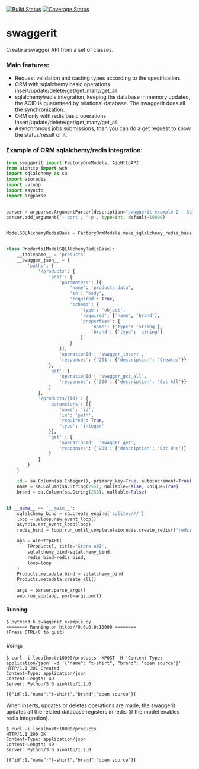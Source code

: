 [![Build Status](https://travis-ci.org/dutradda/swaggerit.svg?branch=master)](https://travis-ci.org/dutradda/swaggerit)
[![Coverage Status](https://coveralls.io/repos/github/dutradda/swaggerit/badge.svg?branch=master)](https://coveralls.io/github/dutradda/swaggerit?branch=master)

# swaggerit
Create a swagger API from a set of classes.


### Main features:

* Request validation and casting types according to the specification.
* ORM with sqlalchemy basic operations insert/update/delete/get/get_many/get_all.
* sqlalchemy/redis integration, keeping the database in memory updated, the ACID is guaranteed by relational database. The swaggerit does all the synchronization.
* ORM only with redis basic operations insert/update/delete/get/get_many/get_all.
* Asynchronous jobs submissions, than you can do a get request to know the status/result of it.


### Example of ORM sqlalchemy/redis integration:
```python
from swaggerit import FactoryOrmModels, AioHttpAPI
from aiohttp import web
import sqlalchemy as sa
import aioredis
import uvloop
import asyncio
import argparse


parser = argparse.ArgumentParser(description="swaggerit example 2 - Sqlalchemy Redis")
parser.add_argument('--port', '-p', type=int, default=10000)


ModelSQLAlchemyRedisBase = FactoryOrmModels.make_sqlalchemy_redis_base()


class Products(ModelSQLAlchemyRedisBase):
    __tablename__ = 'products'
    __swagger_json__ = {
        'paths': {
            '/products': {
                'post': {
                    'parameters': [{
                        'name': 'products_data',
                        'in': 'body',
                        'required': True,
                        'schema': {
                            'type': 'object',
                            'required': ['name', 'brand'],
                            'properties': {
                                'name': {'type': 'string'},
                                'brand': {'type': 'string'}
                            }
                        }
                    }],
                    'operationId': 'swagger_insert',
                    'responses': {'201': {'description': 'Created'}}
                },
                'get': {
                    'operationId': 'swagger_get_all',
                    'responses': {'200': {'description': 'Got All'}}
                }
            },
            '/products/{id}': {
                'parameters': [{
                    'name': 'id',
                    'in': 'path',
                    'required': True,
                    'type': 'integer'
                }],
                'get' : {
                    'operationId': 'swagger_get',
                    'responses': {'200': {'description': 'Got One'}}
                }
            }
        }
    }

    id = sa.Column(sa.Integer(), primary_key=True, autoincrement=True)
    name = sa.Column(sa.String(255), nullable=False, unique=True)
    brand = sa.Column(sa.String(255), nullable=False)


if __name__ == '__main__':
    sqlalchemy_bind = sa.create_engine('sqlite:///')
    loop = uvloop.new_event_loop()
    asyncio.set_event_loop(loop)
    redis_bind = loop.run_until_complete(aioredis.create_redis(('redis', 6379), loop=loop))

    app = AioHttpAPI(
        [Products], title='Store API',
        sqlalchemy_bind=sqlalchemy_bind,
        redis_bind=redis_bind,
        loop=loop
    )
    Products.metadata.bind = sqlalchemy_bind
    Products.metadata.create_all()

    args = parser.parse_args()
    web.run_app(app, port=args.port)

```

#### Running:
```
$ python3.6 swaggerit_example.py
======== Running on http://0.0.0.0:10000 ========
(Press CTRL+C to quit)
```

#### Using:
```
$ curl -i localhost:10000/products -XPOST -H 'Content-Type: application/json' -d '{"name": "t-shirt", "brand": "open source"}'
HTTP/1.1 201 Created
Content-Type: application/json
Content-Length: 49
Server: Python/3.6 aiohttp/1.2.0

[{"id":1,"name":"t-shirt","brand":"open source"}]
```

When inserts, updates or deletes operations are made, the swaggerit updates all the related database registers in redis (if the model enables redis integration).

```
$ curl -i localhost:10000/products
HTTP/1.1 200 OK
Content-Type: application/json
Content-Length: 49
Server: Python/3.6 aiohttp/1.2.0

[{"id":1,"name":"t-shirt","brand":"open source"}]
```
